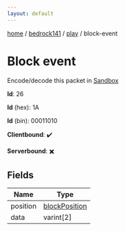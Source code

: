 ```yaml
---
layout: default
---
```


[home](/)  /  [bedrock141](/protocol/bedrock141)  /  [play](/protocol/bedrock141/play)  /  block-event

# Block event

Encode/decode this packet in [Sandbox](../../../sandbox/bedrock141#Play.BlockEvent)

**Id**: 26

**Id** (hex): 1A

**Id** (bin): 00011010

**Clientbound**: ✔️

**Serverbound**: ✖️

## Fields

Name | Type
---|---
position | [blockPosition](/protocol/bedrock141/types/block-position)
data | varint[2]
